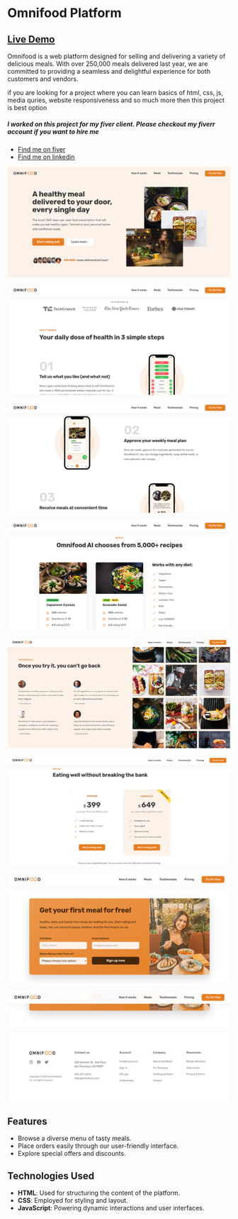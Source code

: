 # Omnifood Platform

## [Live Demo](https://food-site-portfolio.netlify.app/)

Omnifood is a web platform designed for selling and delivering a
variety of delicious meals. With over 250,000 meals delivered last
year, we are committed to providing a seamless and delightful
experience for both customers and vendors.

if you are looking for a project where you can learn basics of html,
css, js, media quries, website responsiveness and so much more then
this project is best option

##### I worked on this project for my fiver client. Please checkout my fiverr account if you want to hire me

- [Find me on fiver ](https://www.fiverr.com/zainbinramzan/develop-web-applications-with-mern-stack-react-node-express-moongodbplugin-react/README.md)
- [Find me on linkedin](https://www.linkedin.com/in/abu-zain-html-css-javascipt-developer/)

![Project page](./readme-images/1.png)

![Project page](./readme-images/2.png)

![Project page](./readme-images/3.png)

![Project page](./readme-images/4.png)

![Project page](./readme-images/5.png)

![Project page](./readme-images/6.png)

![Project page](./readme-images/7.png)

![Project page](./readme-images/8.png)

## Features

- Browse a diverse menu of tasty meals.
- Place orders easily through our user-friendly interface.
- Explore special offers and discounts.

## Technologies Used

- **HTML**: Used for structuring the content of the platform.
- **CSS**: Employed for styling and layout.
- **JavaScript**: Powering dynamic interactions and user interfaces.
